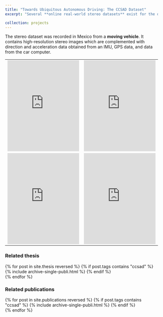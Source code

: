 ```yaml
---
title: "Towards Ubiquitous Autonomous Driving: The CCSAD Dataset"
excerpt: "Several **online real-world stereo datasets** exist for the development and testing of algorithms in the fields of perception and navigation of autonomous vehicles. However, none of them was recorded in **developing countries**, and therefore they lack the particular challenges that can be found on their streets and roads, like abundant potholes, irregular speed bumpers, and peculiar flows of pedestrians. We introduce a novel dataset that possesses such characteristics."

collection: projects
---
```


The stereo dataset was recorded in Mexico from a **moving vehicle**. It contains high-resolution stereo images which are complemented with direction and acceleration data obtained from an IMU, GPS data, and data from the car computer.

<table>
<tr>
<td><div class="fitvidsignore">
<iframe width="100%" height="300" src="https://www.youtube.com/embed/QHJhTWTH9xQ" title="Coupling humanoid walking pattern generation and homography feedback for visual path-following" frameborder="0" allow="accelerometer; autoplay; clipboard-write; encrypted-media; gyroscope; picture-in-picture" allowfullscreen></iframe>
</div></td><td><div class="fitvidsignore">
<iframe width="100%" height="300" src="https://www.youtube.com/embed/eof5K2Dcn5M" title="Obstacle avoidance with vision-driven humanoid locomotion (1)" frameborder="0" allow="accelerometer; autoplay; clipboard-write; encrypted-media; gyroscope; picture-in-picture" allowfullscreen></iframe>
</div></td>
</tr>
<tr>
<td><div class="fitvidsignore">
<iframe width="100%" height="300" src="https://www.youtube.com/watch?v=jBnM5Fo70vc" title="Obstacle avoidance with vision-driven humanoid locomotion (2)" frameborder="0" allow="accelerometer; autoplay; clipboard-write; encrypted-media; gyroscope; picture-in-picture" allowfullscreen></iframe>
</div></td><td><div class="fitvidsignore">
<iframe width="100%" height="300" src="https://www.youtube.com/embed/PV8MR_qOPtY" title="Obstacle avoidance with vision-driven humanoid locomotion (3)" frameborder="0" allow="accelerometer; autoplay; clipboard-write; encrypted-media; gyroscope; picture-in-picture" allowfullscreen></iframe>
</div></td>
</tr>
</table>

### Related thesis
{% for post in site.thesis reversed %}
    {% if post.tags contains "ccsad" %}
      {% include archive-single-publi.html %}
    {% endif %}  
{% endfor %}

### Related publications
{% for post in site.publications reversed %}
  {% if post.tags contains "ccsad" %}
    {% include archive-single-publi.html %}
  {% endif %}  
{% endfor %}
